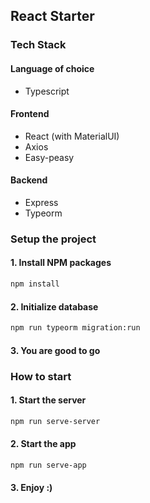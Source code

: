 ## React Starter

### Tech Stack

#### Language of choice

- Typescript

#### Frontend

- React (with MaterialUI)
- Axios
- Easy-peasy

#### Backend

- Express
- Typeorm

### Setup the project

#### 1. Install NPM packages

```bash
npm install
```

#### 2. Initialize database

```bash
npm run typeorm migration:run
```

#### 3. You are good to go

### How to start

#### 1. Start the server

```bash
npm run serve-server
```

#### 2. Start the app

```bash
npm run serve-app
```

#### 3. Enjoy :)
